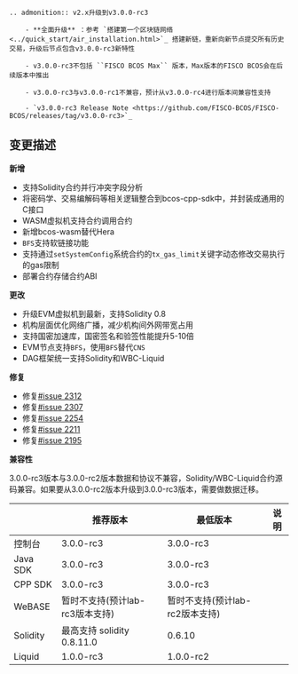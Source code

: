 ```eval_rst
.. admonition:: v2.x升级到v3.0.0-rc3

    - **全面升级** ：参考 `搭建第一个区块链网络 <../quick_start/air_installation.html>`_ 搭建新链，重新向新节点提交所有历史交易，升级后节点包含v3.0.0-rc3新特性

    - v3.0.0-rc3不包括 ``FISCO BCOS Max`` 版本，Max版本的FISCO BCOS会在后续版本中推出

    - v3.0.0-rc3与v3.0.0-rc1不兼容，预计从v3.0.0-rc4进行版本间兼容性支持

    - `v3.0.0-rc3 Release Note <https://github.com/FISCO-BCOS/FISCO-BCOS/releases/tag/v3.0.0-rc3>`_
```

## 变更描述


**新增**

- 支持Solidity合约并行冲突字段分析
- 将密码学、交易编解码等相关逻辑整合到bcos-cpp-sdk中，并封装成通用的C接口
- WASM虚拟机支持合约调用合约
- 新增bcos-wasm替代Hera
- `BFS`支持软链接功能
- 支持通过`setSystemConfig`系统合约的`tx_gas_limit`关键字动态修改交易执行的gas限制
- 部署合约存储合约ABI


**更改**

- 升级EVM虚拟机到最新，支持Solidity 0.8
- 机构层面优化网络广播，减少机构间外网带宽占用
- 支持国密加速库，国密签名和验签性能提升5-10倍
- EVM节点支持`BFS`，使用`BFS`替代`CNS`
- DAG框架统一支持Solidity和WBC-Liquid

**修复**

- 修复[#issue 2312](https://github.com/FISCO-BCOS/FISCO-BCOS/issues/2312)
- 修复[#issue 2307](https://github.com/FISCO-BCOS/FISCO-BCOS/issues/2307)
- 修复[#issue 2254](https://github.com/FISCO-BCOS/FISCO-BCOS/issues/2254)
- 修复[#issue 2211](https://github.com/FISCO-BCOS/FISCO-BCOS/issues/2211)
- 修复[#issue 2195](https://github.com/FISCO-BCOS/FISCO-BCOS/issues/2195)

**兼容性**

3.0.0-rc3版本与3.0.0-rc2版本数据和协议不兼容，Solidity/WBC-Liquid合约源码兼容。如果要从3.0.0-rc2版本升级到3.0.0-rc3版本，需要做数据迁移。

|            | 推荐版本                | 最低版本  | 说明                   |
| ---------- | ----------------------- | --------- | ---------------------- |
| 控制台     | 3.0.0-rc3                  | 3.0.0-rc3    |                        |
| Java SDK        | 3.0.0-rc3           | 3.0.0-rc3     |     |
| CPP SDK        | 3.0.0-rc3           | 3.0.0-rc3     |     |
| WeBASE     | 暂时不支持(预计lab-rc3版本支持)         | 暂时不支持(预计lab-rc2版本支持) | |
| Solidity   | 最高支持 solidity 0.8.11.0 | 0.6.10    |                        |
| Liquid     | 1.0.0-rc3               | 1.0.0-rc2  |                      |
